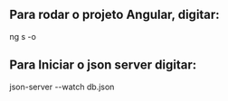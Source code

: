 
<h2>Para rodar o projeto Angular, digitar:</h2>
ng s -o

<h2>Para Iniciar o json server digitar:</h2>
json-server --watch db.json

